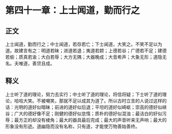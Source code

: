 # 第四十一章：上士闻道，勤而行之

## 正文
上士闻道，勤而行之；中士闻道，若存若亡；下士闻道，大笑之。不笑不足以为道。故建言有之：明道若昧；进道若退；夷道若颣；上德若谷；广德若不足；建德若偷；质真若渝；大白若辱；大方无隅；大器晚成；大音希声；大象无形；道隐无名。夫唯道，善贷且成。

## 释义
上士听了道的理论，努力去实行；中士听了道的理论，将信将疑；下士听了道的理论，哈哈大笑。不被嘲笑，那就不足以成其为道了。所以古时立言的人说过这样的话：光明的道好似暗昧；前进的道好似后退；平坦的道好似崎岖；崇高的德好似峡谷；广大的德好像不足；刚健的德好似怠惰；质朴的德好似混浊；最洁白的好似污辱；最方正的却没有棱角；最大的器具最后完成；最大的声音听来无声响；最大的形象没有形迹。道幽隐而没有名称，只有道，才能使万物善始善终。